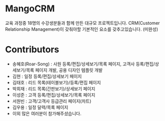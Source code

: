 # MangoCRM
교육 과정중 18명의 수강생분들과 함께 만든 대규모 프로젝트입니다. CRM(Customer Relationship Management)이 갖춰야할 기본적인 요소를 갖추고있습니다.
(미완성)

# Contributors
- 송혜호(Roar-Song) : 사원 등록/편집/상세보기/목록 페이지, 고객사 등록/편집/상세보기/목록 페이지 개발, 공용 디자인 템플릿 개발
- 김현 : 일정 등록/편집/상세보기 페이지
- 김태호 : 리드 목록(테이블보기)/등록/편집 페이지
- 박희재 : 리드 목록(간판보기)/상세보기 페이지
- 이성준 : 고객 등록/편집/상세보기/목록 페이지
- 서원빈 : 고객/고객사 등급관리 페이지(차트)
- 김우용 : 일정 달력/목록 페이지
- 이외 많은 여러분이 참가해주셨습니다.

